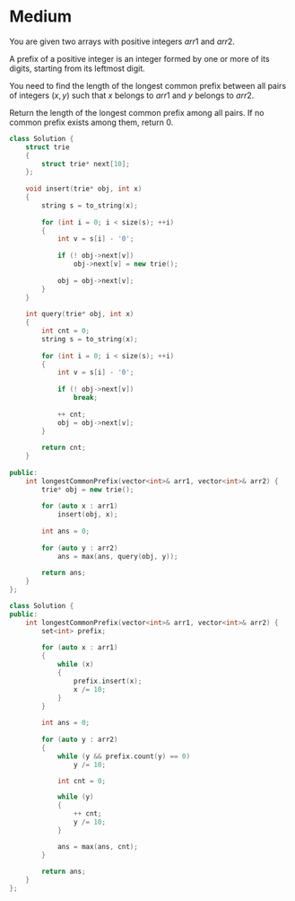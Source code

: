 # Medium

You are given two arrays with positive integers $arr1$ and $arr2$.

A prefix of a positive integer is an integer formed by one or more of its digits, starting from its leftmost digit.

You need to find the length of the longest common prefix between all pairs of integers $(x, y)$ such that $x$ belongs to $arr1$ and $y$ belongs to $arr2$.

Return the length of the longest common prefix among all pairs. If no common prefix exists among them, return $0$.

```cpp
class Solution {
    struct trie
    {
        struct trie* next[10];
    };
    
    void insert(trie* obj, int x)
    {
        string s = to_string(x);
        
        for (int i = 0; i < size(s); ++i)
        {
            int v = s[i] - '0';
            
            if (! obj->next[v])
                obj->next[v] = new trie();
            
            obj = obj->next[v];
        }
    }
    
    int query(trie* obj, int x)
    {
        int cnt = 0;
        string s = to_string(x);
        
        for (int i = 0; i < size(s); ++i)
        {
            int v = s[i] - '0';
            
            if (! obj->next[v])
                break;
            
            ++ cnt;
            obj = obj->next[v];
        }
        
        return cnt;
    }
    
public:
    int longestCommonPrefix(vector<int>& arr1, vector<int>& arr2) {
        trie* obj = new trie();
        
        for (auto x : arr1)
            insert(obj, x);
        
        int ans = 0;
        
        for (auto y : arr2)
            ans = max(ans, query(obj, y));
        
        return ans;
    }
};
```

```cpp
class Solution {
public:
    int longestCommonPrefix(vector<int>& arr1, vector<int>& arr2) {
        set<int> prefix;
        
        for (auto x : arr1)
        {
            while (x)
            {
                prefix.insert(x);
                x /= 10;
            }
        }
        
        int ans = 0;
        
        for (auto y : arr2)
        {
            while (y && prefix.count(y) == 0)
                y /= 10;

            int cnt = 0;

            while (y)
            {
                ++ cnt;
                y /= 10;
            }

            ans = max(ans, cnt);
        }
        
        return ans;
    }
};
```

